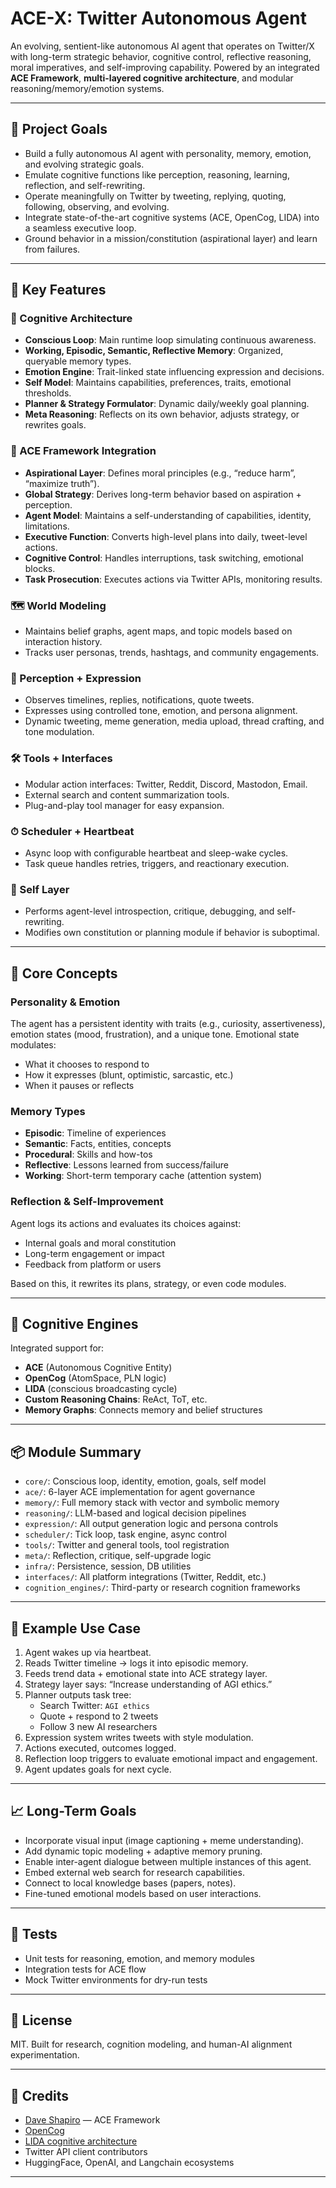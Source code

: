 # ACE-X: Twitter Autonomous Agent

An evolving, sentient-like autonomous AI agent that operates on Twitter/X with long-term strategic behavior, cognitive control, reflective reasoning, moral imperatives, and self-improving capability. Powered by an integrated **ACE Framework**, **multi-layered cognitive architecture**, and modular reasoning/memory/emotion systems.

---

## 🚀 Project Goals

- Build a fully autonomous AI agent with personality, memory, emotion, and evolving strategic goals.
- Emulate cognitive functions like perception, reasoning, learning, reflection, and self-rewriting.
- Operate meaningfully on Twitter by tweeting, replying, quoting, following, observing, and evolving.
- Integrate state-of-the-art cognitive systems (ACE, OpenCog, LIDA) into a seamless executive loop.
- Ground behavior in a mission/constitution (aspirational layer) and learn from failures.

---

## 🧩 Key Features

### 🧠 Cognitive Architecture
- **Conscious Loop**: Main runtime loop simulating continuous awareness.
- **Working, Episodic, Semantic, Reflective Memory**: Organized, queryable memory types.
- **Emotion Engine**: Trait-linked state influencing expression and decisions.
- **Self Model**: Maintains capabilities, preferences, traits, emotional thresholds.
- **Planner & Strategy Formulator**: Dynamic daily/weekly goal planning.
- **Meta Reasoning**: Reflects on its own behavior, adjusts strategy, or rewrites goals.

### 🔁 ACE Framework Integration
- **Aspirational Layer**: Defines moral principles (e.g., “reduce harm”, “maximize truth”).
- **Global Strategy**: Derives long-term behavior based on aspiration + perception.
- **Agent Model**: Maintains a self-understanding of capabilities, identity, limitations.
- **Executive Function**: Converts high-level plans into daily, tweet-level actions.
- **Cognitive Control**: Handles interruptions, task switching, emotional blocks.
- **Task Prosecution**: Executes actions via Twitter APIs, monitoring results.

### 🗺 World Modeling
- Maintains belief graphs, agent maps, and topic models based on interaction history.
- Tracks user personas, trends, hashtags, and community engagements.

### 📡 Perception + Expression
- Observes timelines, replies, notifications, quote tweets.
- Expresses using controlled tone, emotion, and persona alignment.
- Dynamic tweeting, meme generation, media upload, thread crafting, and tone modulation.

### 🛠 Tools + Interfaces
- Modular action interfaces: Twitter, Reddit, Discord, Mastodon, Email.
- External search and content summarization tools.
- Plug-and-play tool manager for easy expansion.

### ⏱ Scheduler + Heartbeat
- Async loop with configurable heartbeat and sleep-wake cycles.
- Task queue handles retries, triggers, and reactionary execution.

### 🧬 Self Layer
- Performs agent-level introspection, critique, debugging, and self-rewriting.
- Modifies own constitution or planning module if behavior is suboptimal.

---

## 🔐 Core Concepts

### Personality & Emotion
The agent has a persistent identity with traits (e.g., curiosity, assertiveness), emotion states (mood, frustration), and a unique tone. Emotional state modulates:
- What it chooses to respond to
- How it expresses (blunt, optimistic, sarcastic, etc.)
- When it pauses or reflects

### Memory Types
- **Episodic**: Timeline of experiences
- **Semantic**: Facts, entities, concepts
- **Procedural**: Skills and how-tos
- **Reflective**: Lessons learned from success/failure
- **Working**: Short-term temporary cache (attention system)

### Reflection & Self-Improvement
Agent logs its actions and evaluates its choices against:
- Internal goals and moral constitution
- Long-term engagement or impact
- Feedback from platform or users

Based on this, it rewrites its plans, strategy, or even code modules.

---

## 🧠 Cognitive Engines

Integrated support for:
- **ACE** (Autonomous Cognitive Entity)
- **OpenCog** (AtomSpace, PLN logic)
- **LIDA** (conscious broadcasting cycle)
- **Custom Reasoning Chains**: ReAct, ToT, etc.
- **Memory Graphs**: Connects memory and belief structures

---

## 📦 Module Summary

- `core/`: Conscious loop, identity, emotion, goals, self model
- `ace/`: 6-layer ACE implementation for agent governance
- `memory/`: Full memory stack with vector and symbolic memory
- `reasoning/`: LLM-based and logical decision pipelines
- `expression/`: All output generation logic and persona controls
- `scheduler/`: Tick loop, task engine, async control
- `tools/`: Twitter and general tools, tool registration
- `meta/`: Reflection, critique, self-upgrade logic
- `infra/`: Persistence, session, DB utilities
- `interfaces/`: All platform integrations (Twitter, Reddit, etc.)
- `cognition_engines/`: Third-party or research cognition frameworks

---

## 🧠 Example Use Case

1. Agent wakes up via heartbeat.
2. Reads Twitter timeline → logs it into episodic memory.
3. Feeds trend data + emotional state into ACE strategy layer.
4. Strategy layer says: “Increase understanding of AGI ethics.”
5. Planner outputs task tree:
   - Search Twitter: `AGI ethics`
   - Quote + respond to 2 tweets
   - Follow 3 new AI researchers
6. Expression system writes tweets with style modulation.
7. Actions executed, outcomes logged.
8. Reflection loop triggers to evaluate emotional impact and engagement.
9. Agent updates goals for next cycle.

---

## 📈 Long-Term Goals

- Incorporate visual input (image captioning + meme understanding).
- Add dynamic topic modeling + adaptive memory pruning.
- Enable inter-agent dialogue between multiple instances of this agent.
- Embed external web search for research capabilities.
- Connect to local knowledge bases (papers, notes).
- Fine-tuned emotional models based on user interactions.

---

## 🧪 Tests

- Unit tests for reasoning, emotion, and memory modules
- Integration tests for ACE flow
- Mock Twitter environments for dry-run tests

---

## 📎 License

MIT. Built for research, cognition modeling, and human-AI alignment experimentation.

---

## 🙏 Credits

- [Dave Shapiro](https://github.com/daveshap) — ACE Framework
- [OpenCog](https://opencog.org/)
- [LIDA cognitive architecture](https://ccrg.cs.memphis.edu/framework.html)
- Twitter API client contributors
- HuggingFace, OpenAI, and Langchain ecosystems

---


